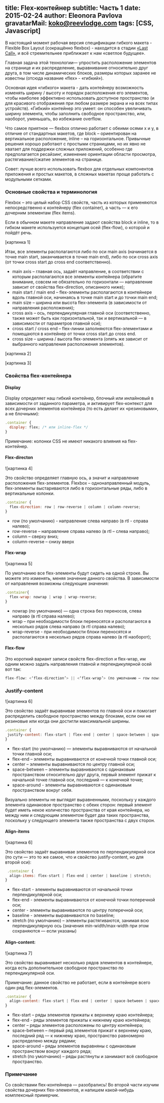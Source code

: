 title: Flex-контейнер
subtitle: Часть 1
date: 2015-02-24
author: Eleonora Pavlova
gravatarMail: koko@reevlodge.com
tags: [CSS, Javascript]
---

В настоящий момент рабочая версия спецификации гибкого макета - Flexible Box Layout (сокращённо flexbox) - находится в стадии [«Last Call»](http://www.w3.org/TR/css3-flexbox/), и всё стремительнее приближает к нам «светлое будущее». 

Главная задача этой технологии— упростить расположение элементов на странице и их распределение, выравнивание относительно друг друга, в том числе динамических блоков, размеры которых заранее не известны (отсюда название «flex» - «гибкий»). 

Основная идея «гибкого» макета - дать контейнеру возможность изменять ширину / высоту и порядок расположения его элементов, чтобы наиболее эффективно использовать доступное пространство (и для красивого отображения при любом размере экрана и на всех типах устройств). «Гибкий» контейнер это умеет: он способен увеличивать ширину элемента, чтобы заполнить свободное пространство, или, наоборот, уменьшать, во избежание overflow.

Что самое приятное — flexbox отлично работает с обеими осями x и y, в отличие от стандартных макетов, где block – ориентирован на вертикальное расположение, inline – на горизонтальное. Привычные решения хорошо работают с простыми страницами, но их явно не хватает для поддержки сложных приложений, особенно где предполагается ресайзинг, изменение ориентации области просмотра, растягивание/сжатие элементов на странице. 

Совет: лучше всего использовать flexbox для отдельных компонентов приложения и простых макетов, в сложных макетах проще работать с модульными сетками. 

### Основные свойства и терминология

Flexbox – это целый набор CSS свойств, часть из которых применяются непосредственно к контейнеру (flex container), а часть — к его дочерним элементам (flex items). 

Если в обычном макете направление задают свойства block и inline, то в гибком макете используется концепция осей (flex-flow), о которой и пойдёт речь.  

[картинка 1]

Итак, все элементы располагаются либо по оси main axis (начинается в точке main start, заканчивается в точке main end), либо по оси cross axis (от точки cross start до cross end соответственно). 

* main axis – главная ось, задаёт направление, в соответствии с которым располагаются все элементы контейнера (обратите внимание, совсем не обязательно по горизонтали — направление зависит от свойства flex-direction, описанного ниже);
* main start / main end – flex-элементы располагаются в контейнере вдоль главной оси, начинаясь в точке main start и до точки main end; 
* main size – ширина или высота flex-элемента (в зависимости от направления расположения);
* cross axis – ось, перпендикулярная главной оси (соответственно, также может быть как горизонтальной, так и вертикальной — в зависимости от параметров главной оси);
* cross start / cross end – flex-линии заполняются flex-элементами и помещаются в контейнер от точки cross start до cross end. 
* cross size – ширина / высота flex-элемента (опять же зависит от выбранного направления расположения элементов).

[картинка 2]                                                                       

[картинка 3]

### Свойства flex-контейнера

#### Display

Display определяет наш гибкий контейнер, блочный или инлайновый в зависимости от заданного параметра, и активирует flex-контекст для всех дочерних элементов контейнера (то есть делает их «резиновыми», а не блочными):

```js
.container {
  display: flex; /* или inline-flex */
}
```

Примечание: колонки CSS не имеют никакого влияния на flex-контейнер. 

#### Flex-directon  

![картинка 4] 

Это свойство определяет главную ось, а значит и направление расположения flex-элементов. Flexbox – однонаправленный модуль, flex-элементы выстариваются либо в горизонтальные ряды, либо в вертикальные колонки. 

```js
.container {
  flex-direction: row | row-reverse | column | column-reverse;
}
```

* row (по умолчанию) - направление слева направо (в rtl - справа налево);
* row-reverse – направление справа налево (в rtl – слева направо);
* column – сверху вниз;
* column-reverse – снизу вверх

#### Flex-wrap 

![картинка 5] 

По умолчанию все flex-элементы будут сидеть на одной строке. Вы можете это изменять, меняя значение данного свойства. В зависимости от направления возможны следующие значения:

```js
.container{
  flex-wrap: nowrap | wrap | wrap-reverse;
}
```

* nowrap (по умолчанию) — одна строка без переносов, слева направо (в rtl справа налево);
* wrap – при необходимости блоки переносятся и располагаются в несколько рядов слева направо (в rtl справа налево);
* wrap-reverse - при необходимости блоки переносятся и располагаются в несколько рядов справа налево (в rtl наоборот);

#### Flex-flow

Это короткий вариант записи свойств flex-direction и flex-wrap, им одним можно задать направления главной и перпендикулярной осей вот так:

```js
flex-flow: <‘flex-direction’> || <‘flex-wrap’> (по умолчанию — row nowrap)
```

### Justify-content

![картинка 6]

Это свойство задаёт выравнивае элементов по главной оси и помогает распределить свободное пространство между блоками, если они не резиновые или когда они достигли максимальной ширины.

 ```js
.container {
  justify-content: flex-start | flex-end | center | space-between | space-around;
}
```

* flex-start (по умолчанию) — элементы выравниваются от начальной точки главной оси;
* flex-end – элементы выравниваются от конечной точки главной оси; 
* center – элементы выравниваются по центру главной оси; 
* space-between – элементы выравниваются с одинаковым пространством относительно друг друга, первый элемент прижат к начальной точке главной оси, последний — к конечной точке;  
* space-around -  элементы выравниваются с одинаковым пространством вокруг себя. 

Визуально элементы не выглядят выравненными, поскольку у каждого элемента одинаковое пространство с обеих сторон: первый элемент будет иметь некое количество пространства от края контейнера, но между ним и следующим элементом будет два таких пространства, поскольку у следующего элемента также пространства с двух сторон. 

#### Align-items

![картинка 6]

Это свойство задаёт выравнивае элементов по перпендикулярной оси (по сути — это то же самое, что и свойство justify-content, но для второй оси):

```js
 .container {
  align-items: flex-start | flex-end | center | baseline | stretch;
}
```

* flex-start -  элементы выравниваются от начальной точки перпендикулярной оси;
* flex-end - элементы выравниваются от конечной точки поперечной оси;
* center - элементы выравниваются по центру поперечной оси;
* baseline - элементы выравниваются по baseline;
* stretch (по умолчанию) – элементы растягиваются, занимая всю перпендикулярную ось (значения min-width/max-width при этом сохраняются — если указаны) 

#### Align-content:

![картинка 7]

Это свойство выравнивает несколько рядов элементов в контейнере, когда есть дополнительное свободное пространство по перпендикулярной оси. 

Примечание: данное свойство не работает, если в контейнере всего один ряд flex-элементов.

```js
.container {
  align-content: flex-start | flex-end | center | space-between | space-around | stretch;
}
```

* flex-start – ряды элементов прижаты к верхнему краю контейнера;
* flex-end - ряды элементов прижаты к нижнему краю контейнера;
* center – ряды элементов расположены по центру контейнера; 
* space-between – первый ряд элементов прижат к верхнему краю, последний ряд — к нижнему краю, пространство равномерно распределено между рядами;
* space-around – ряды элементов выравняны с одинаковым пространством вокруг каждого ряда; 
* stretch (по умолчанию) – ряды растянуты и занимают всё свободное пространство.

### Примечание

Со свойствами flex-контейнера — разобрались!
Во второй части изучим свойства дочерних flex-элементов, и напишем какой-нибудь комплексный примерчик. 
